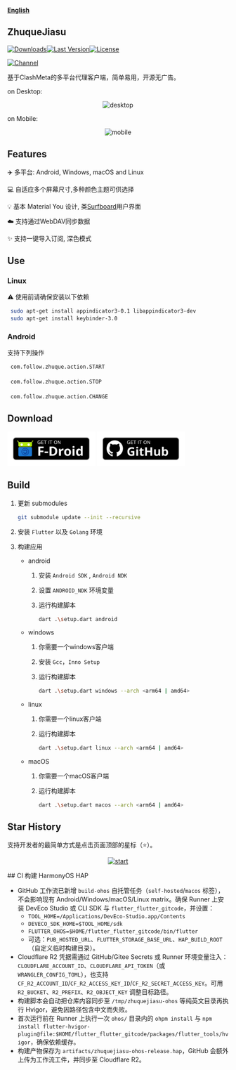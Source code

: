 <div>

[**English**](README.md)

</div>

## ZhuqueJiasu

[![Downloads](https://img.shields.io/github/downloads/pangxingzhong1983/zhuqueJiasu/total?style=flat-square&logo=github)](https://github.com/pangxingzhong1983/zhuqueJiasu/releases/)[![Last Version](https://img.shields.io/github/release/pangxingzhong1983/zhuqueJiasu/all.svg?style=flat-square)](https://github.com/pangxingzhong1983/zhuqueJiasu/releases/)[![License](https://img.shields.io/github/license/pangxingzhong1983/zhuqueJiasu?style=flat-square)](LICENSE)

[![Channel](https://img.shields.io/badge/Telegram-Channel-blue?style=flat-square&logo=telegram)](https://t.me/ZhuqueJiasu)

基于ClashMeta的多平台代理客户端，简单易用，开源无广告。

on Desktop:
<p style="text-align: center;">
    <img alt="desktop" src="snapshots/desktop.gif">
</p>

on Mobile:
<p style="text-align: center;">
    <img alt="mobile" src="snapshots/mobile.gif">
</p>

## Features

✈️ 多平台: Android, Windows, macOS and Linux

💻 自适应多个屏幕尺寸,多种颜色主题可供选择

💡 基本 Material You 设计, 类[Surfboard](https://github.com/getsurfboard/surfboard)用户界面

☁️ 支持通过WebDAV同步数据

✨ 支持一键导入订阅, 深色模式

## Use

### Linux

⚠️ 使用前请确保安装以下依赖

   ```bash
    sudo apt-get install appindicator3-0.1 libappindicator3-dev
    sudo apt-get install keybinder-3.0
   ```

### Android

支持下列操作

   ```bash
    com.follow.zhuque.action.START
    
    com.follow.zhuque.action.STOP
    
    com.follow.zhuque.action.CHANGE
   ```

## Download

<a href="https://pangxingzhong1983.github.io/zhuqueJiasu-fdroid-repo/repo?fingerprint=789D6D32668712EF7672F9E58DEEB15FBD6DCEEC5AE7A4371EA72F2AAE8A12FD"><img alt="Get it on F-Droid" src="snapshots/get-it-on-fdroid.svg" width="200px"/></a> <a href="https://github.com/pangxingzhong1983/zhuqueJiasu/releases"><img alt="Get it on GitHub" src="snapshots/get-it-on-github.svg" width="200px"/></a>

## Build

1. 更新 submodules
   ```bash
   git submodule update --init --recursive
   ```

2. 安装 `Flutter` 以及 `Golang` 环境

3. 构建应用

    - android

        1. 安装  `Android SDK` ,  `Android NDK`

        2. 设置 `ANDROID_NDK` 环境变量

        3. 运行构建脚本

           ```bash
           dart .\setup.dart android
           ```

    - windows

        1. 你需要一个windows客户端

        2. 安装 `Gcc`，`Inno Setup`

        3. 运行构建脚本

           ```bash
           dart .\setup.dart windows --arch <arm64 | amd64>
           ```

    - linux

        1. 你需要一个linux客户端

        2. 运行构建脚本

           ```bash
           dart .\setup.dart linux --arch <arm64 | amd64>
           ```

    - macOS

        1. 你需要一个macOS客户端

        2. 运行构建脚本

           ```bash
           dart .\setup.dart macos --arch <arm64 | amd64>
           ```

## Star History

支持开发者的最简单方式是点击页面顶部的星标（⭐）。

<p style="text-align: center;">
    <a href="https://api.star-history.com/svg?repos=pangxingzhong1983/zhuqueJiasu&Date">
        <img alt="start" width=50% src="https://api.star-history.com/svg?repos=pangxingzhong1983/zhuqueJiasu&Date"/>
    </a>
</p>
## CI 构建 HarmonyOS HAP

- GitHub 工作流已新增 `build-ohos` 自托管任务（`self-hosted`/`macos` 标签），不会影响现有 Android/Windows/macOS/Linux matrix。确保 Runner 上安装 DevEco Studio 或 CLI SDK 与 `flutter_flutter_gitcode`，并设置：
  - `TOOL_HOME=/Applications/DevEco-Studio.app/Contents`
  - `DEVECO_SDK_HOME=$TOOL_HOME/sdk`
  - `FLUTTER_OHOS=$HOME/flutter_flutter_gitcode/bin/flutter`
  - 可选：`PUB_HOSTED_URL`、`FLUTTER_STORAGE_BASE_URL`、`HAP_BUILD_ROOT`（自定义临时构建目录）。
- Cloudflare R2 凭据需通过 GitHub/Gitee Secrets 或 Runner 环境变量注入：`CLOUDFLARE_ACCOUNT_ID`、`CLOUDFLARE_API_TOKEN`（或 `WRANGLER_CONFIG_TOML`），也支持 `CF_R2_ACCOUNT_ID`/`CF_R2_ACCESS_KEY_ID`/`CF_R2_SECRET_ACCESS_KEY`。可用 `R2_BUCKET`、`R2_PREFIX`、`R2_OBJECT_KEY` 调整目标路径。
- 构建脚本会自动把仓库内容同步至 `/tmp/zhuquejiasu-ohos` 等纯英文目录再执行 Hvigor，避免因路径包含中文而失败。
- 首次运行前在 Runner 上执行一次 `ohos/` 目录内的 `ohpm install` 与 `npm install flutter-hvigor-plugin@file:$HOME/flutter_flutter_gitcode/packages/flutter_tools/hvigor`，确保依赖缓存。
- 构建产物保存为 `artifacts/zhuquejiasu-ohos-release.hap`，GitHub 会额外上传为工作流工件，并同步至 Cloudflare R2。
